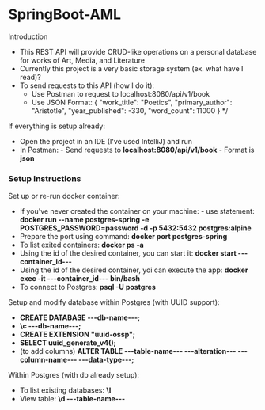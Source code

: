 # SpringBoot-AML

Introduction

- This REST API will provide CRUD-like operations on a personal database for works of Art, Media, and Literature
- Currently this project is a very basic storage system (ex. what have I read)?
- To send requests to this API (how I do it):
  - Use Postman to request to localhost:8080/api/v1/book
  - Use JSON Format:
    {
    "work_title": "Poetics",
    "primary_author": "Aristotle",
    "year_published": -330,
    "word_count": 11000
    }
    */

If everything is setup already:
- Open the project in an IDE (I've used IntelliJ) and run
- In Postman:
      - Send requests to **localhost:8080/api/v1/book**
      - Format is **json**

### Setup Instructions
Set up or re-run docker container:
- If you've never created the container on your machine:
        - use statement: **docker run --name postgres-spring -e POSTGRES_PASSWORD=password -d -p 5432:5432 postgres:alpine**
- Prepare the port using command: **docker port postgres-spring**
- To list exited containers: **docker ps -a**
- Using the id of the desired container, you can start it: **docker start ---container_id---**
- Using the id of the desired container, yoi can execute the app: **docker exec -it ---container_id--- bin/bash**
- To connect to Postgres: **psql -U postgres**

Setup and modify database within Postgres (with UUID support):
- **CREATE DATABASE ---db-name---;**
- **\c ---db-name---;**
- **CREATE EXTENSION "uuid-ossp";**
- **SELECT uuid_generate_v4();**
- (to add columns) **ALTER TABLE ---table-name--- ---alteration--- ---column-name--- ---data-type---;**

Within Postgres (with db already setup):
- To list existing databases: **\l**
- View table: **\d ---table-name---**
